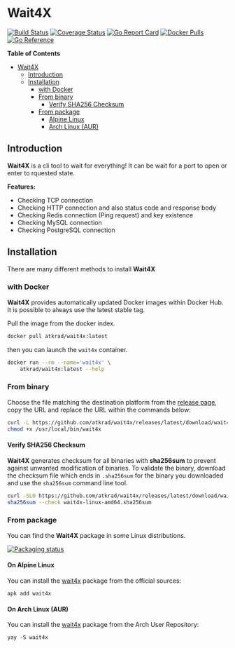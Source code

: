 # Wait4X 
[![Build Status](https://cloud.drone.io/api/badges/atkrad/wait4x/status.svg)](https://cloud.drone.io/atkrad/wait4x) [![Coverage Status](https://coveralls.io/repos/github/atkrad/wait4x/badge.svg?branch=master)](https://coveralls.io/github/atkrad/wait4x?branch=master) [![Go Report Card](https://goreportcard.com/badge/github.com/atkrad/wait4x)](https://goreportcard.com/report/github.com/atkrad/wait4x) [![Docker Pulls](https://img.shields.io/docker/pulls/atkrad/wait4x)](https://hub.docker.com/r/atkrad/wait4x) [![Go Reference](https://pkg.go.dev/badge/github.com/atkrad/wait4x.svg)](https://pkg.go.dev/github.com/atkrad/wait4x)

<!-- markdown-toc start - Don't edit this section. Run M-x markdown-toc-refresh-toc -->
**Table of Contents**

- [Wait4X](#wait4x)
    - [Introduction](#introduction)
    - [Installation](#installation)
        - [with Docker](#with-docker)
        - [From binary](#from-binary)
            - [Verify SHA256 Checksum](#verify-sha256-checksum)
        - [From package](#from-package)
            - [Alpine Linux](#on-alpine-linux)
            - [Arch Linux (AUR)](#on-arch-linux-aur)

<!-- markdown-toc end -->

## Introduction
**Wait4X** is a cli tool to wait for everything! It can be wait for a port to open or enter to rquested state.

**Features:**
- Checking TCP connection
- Checking HTTP connection and also status code and response body
- Checking Redis connection (Ping request) and key existence
- Checking MySQL connection
- Checking PostgreSQL connection

## Installation
There are many different methods to install **Wait4X**

### with Docker
**Wait4X** provides automatically updated Docker images within Docker Hub. It is possible to always use the latest stable tag.

Pull the image from the docker index.
```bash
docker pull atkrad/wait4x:latest
```

then you can launch the `wait4x` container.
```bash
docker run --rm --name='wait4x' \
    atkrad/wait4x:latest --help
```

### From binary
Choose the file matching the destination platform from the [release page](https://github.com/atkrad/wait4x/releases), copy the URL and replace the URL within the commands below:
```bash
curl -L https://github.com/atkrad/wait4x/releases/latest/download/wait4x-linux-amd64 -o /usr/local/bin/wait4x
chmod +x /usr/local/bin/wait4x
```

#### Verify SHA256 Checksum
**Wait4X** generates checksum for all binaries with **sha256sum** to prevent against unwanted modification of binaries. To validate the binary, download the checksum file which ends in `.sha256sum` for the binary you downloaded and use the `sha256sum` command line tool.
```bash
curl -SLO https://github.com/atkrad/wait4x/releases/latest/download/wait4x-linux-amd64.sha256sum
sha256sum --check wait4x-linux-amd64.sha256sum
```

### From package
You can find the **Wait4X** package in some Linux distributions.

[![Packaging status](https://repology.org/badge/vertical-allrepos/wait4x.svg)](https://repology.org/project/wait4x/versions)

#### On Alpine Linux
You can install the [wait4x](https://pkgs.alpinelinux.org/packages?name=wait4x) package from the official sources:
```shell
apk add wait4x
```

#### On Arch Linux (AUR)
You can install the [wait4x](https://aur.archlinux.org/packages/wait4x/) package from the Arch User Repository:
```shell
yay -S wait4x
```